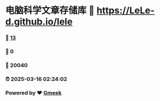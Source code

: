 # 电脑科学文章存储库 :link: https://LeLe-d.github.io/lele 
### :page_facing_up: [13](https://LeLe-d.github.io/lele/tag.html) 
### :speech_balloon: 0 
### :hibiscus: 20040 
### :alarm_clock: 2025-03-16 02:24:02 
### Powered by :heart: [Gmeek](https://github.com/Meekdai/Gmeek)
